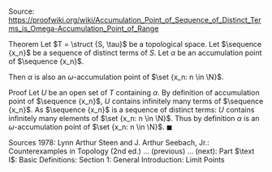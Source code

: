 # 

Source: https://proofwiki.org/wiki/Accumulation_Point_of_Sequence_of_Distinct_Terms_is_Omega-Accumulation_Point_of_Range

Theorem
Let $T = \struct {S, \tau}$ be a topological space.
Let $\sequence {x_n}$ be a sequence of distinct terms of $S$.
Let $\alpha$ be an accumulation point of $\sequence {x_n}$.

Then $\alpha$ is also an $\omega$-accumulation point of $\set {x_n: n \in \N}$.


Proof
Let $U$ be an open set of $T$ containing $\alpha$.
By definition of accumulation point of $\sequence {x_n}$, $U$ contains infinitely many terms of $\sequence {x_n}$.
As $\sequence {x_n}$ is a sequence of distinct terms:
$U$ contains infinitely many elements of $\set {x_n: n \in \N}$.
Thus by definition $\alpha$ is an $\omega$-accumulation point of $\set {x_n: n \in \N}$.
$\blacksquare$


Sources
1978: Lynn Arthur Steen and J. Arthur Seebach, Jr.: Counterexamples in Topology (2nd ed.) ... (previous) ... (next): Part $\text I$: Basic Definitions: Section $1$: General Introduction: Limit Points




